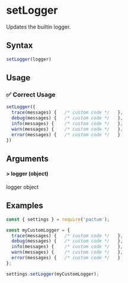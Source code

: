 # setLogger

Updates the builtin logger.

## Syntax

```js
setLogger(logger)
```

## Usage

### ✅  Correct Usage

```js
setLogger({
  trace(messages) {   /* custom code */   },
  debug(messages) {   /* custom code */   },
  info(messages) {    /* custom code */   },
  warn(messages) {    /* custom code */   },
  error(messages) {   /* custom code */   }
})
```

## Arguments

#### > logger (object)

logger object 

## Examples

```js
const { settings } = require('pactum');

const myCustomLogger = {
  trace(messages) {   /* custom code */   },
  debug(messages) {   /* custom code */   },
  info(messages) {    /* custom code */   },
  warn(messages) {    /* custom code */   },
  error(messages) {   /* custom code */   }
};

settings.setLogger(myCustomLogger);
```